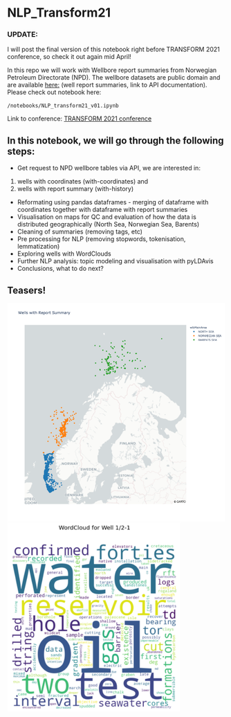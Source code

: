 # NLP_Transform21

### UPDATE: 
I will post the final version of this notebook right before TRANSFORM 2021 conference, so check it out again mid April!

In this repo we will work with Wellbore report summaries from Norwegian Petroleum Directorate (NPD). 
The wellbore datasets are public domain and are available [here:](https://hotell.difi.no/?dataset=npd/wellbore/with-history) (well report summaries, link to API documentation).</br>
Please check out notebook here:</br>
```
/notebooks/NLP_transform21_v01.ipynb
```
Link to conference: [TRANSFORM 2021 conference](https://softwareunderground.org/transform-2021)

## In this notebook, we will go through the following steps:
- Get request to NPD wellbore tables via API, we are interested in:
 1) wells with coordinates (with-coordinates) and 
 2) wells with report summary (with-history)
- Reformating using pandas dataframes - merging of dataframe with coordinates together with dataframe with report summaries
- Visualisation on maps for QC and evaluation of how the data is distributed geographically (North Sea, Norwegian Sea, Barents)
- Cleaning of summaries (removing tags, etc)
- Pre processing for NLP (removing stopwords, tokenisation, lemmatization)
- Exploring wells with WordClouds
- Further NLP analysis: topic modeling and visualisation with pyLDAvis
- Conclusions, what to do next?

## Teasers!
<img src="images/wells_with_report_summary.png" width="750">
<img src="images/wordcloud_well_1_2-1.jpg" width="400">
